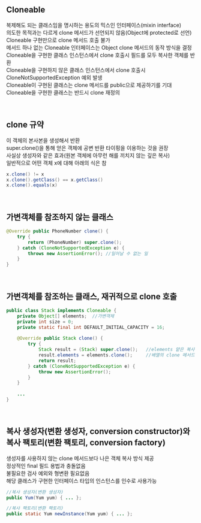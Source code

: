 ## Cloneable
복제해도 되는 클래스임을 명시하는 용도의 믹스인 인터페이스(mixin interface)  
의도한 목적과는 다르게 clone 메서드가 선언되지 않음(Object에 protected로 선언)  
Cloneable 구현만으로 clone 메서드 호출 불가  
메서드 하나 없는 Cloneable 인터페이스는 Object clone 메서드의 동작 방식을 결정  
Cloneable을 구현한 클래스 인스턴스에서 clone 호출시 필드를 모두 복사한 객체를 반환  
Cloneable을 구현하지 않은 클래스 인스턴스에서 clone 호출시 CloneNotSupportedException 예외 발생  
Cloneable이 구현된 클래스는 clone 메서드를 public으로 제공하기를 기대  
Cloneable을 구현한 클래스는 반드시 clone 재정의  

<br>

## clone 규약  
이 객체의 본사본을 생성해서 반환  
super.clone()을 통해 얻은 객체에 공변 반환 타이핑을 이용하는 것을 권장  
사실상 생성자와 같은 효과(원본 객체에 아무런 해를 끼치지 않는 깊은 복사)  
일반적으로 어떤 객체 x에 대해 아래의 식은 참  

````java
x.clone() != x
x.clone().getClass() == x.getClass()
x.clone().equals(x)
````

<br>

## 가변객체를 참조하지 않는 클래스
````java
@Override public PhoneNumber clone() {
    try {
        return (PhoneNumber) super.clone();
    } catch (CloneNotSupportedException e) {
        throws new AssertionError(); //일어날 수 없는 일
    }
}
````

<br>
    
## 가변객체를 참조하는 클래스, 재귀적으로 clone 호출
````java
public class Stack implements Cloneable {
    private Object[] elements;  //가변객체
    private int size = 0;
    private static final int DEFAULT_INITIAL_CAPACITY = 16;
    
    @Override public Stack clone() {
        try {
            Stack result = (Stack) super.clone();   //elements 얕은 복사 발생
            result.elements = elements.clone();     //배열의 clone 메서드 호출
            return result;
        } catch (CloneNotSupportedException e) {
            throw new AssertionError();
        }
    }
    
    ...
}
````

<br>

## 복사 생성자(변환 생성자, conversion constructor)와 복사 팩토리(변환 팩토리, conversion factory)
생성자를 사용하지 않는 clone 메서드보다 나은 객체 복사 방식 제공  
정상적인 final 필드 용법과 충돌없음  
불필요한 검사 예외와 형변환 필요없음  
해당 클래스가 구현한 인터페이스 타입의 인스턴스를 인수로 사용가능  

````java
//복사 생성자(변환 생성자)
public Yum(Yum yum) { ... };

//복사 팩토리(변환 팩토리)
public static Yum newInstance(Yum yum) { ... };
````

<br>
